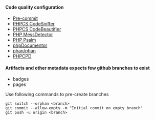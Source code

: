 <!---
This file is part of the sshilko/php-sql-mydb package.

(c) Sergei Shilko <contact@sshilko.com>

MIT License

For the full copyright and license information, please view the LICENSE
file that was distributed with this source code.

@license https://opensource.org/licenses/mit-license.php MIT
-->
#### Code quality configuration

- [Pre-commit](https://pre-commit.com/)
- [PHPCS CodeSniffer](https://github.com/squizlabs/PHP_CodeSniffer)
- [PHPCS CodeBeautifier](https://github.com/squizlabs/PHP_CodeSniffer)
- [PHP MessDetector](https://phpmd.org/)
- [PHP Psalm](https://psalm.dev/)
- [phpDocumentor](https://www.phpdoc.org)
- [phan/phan](https://github.com/phan/phan)
- [PHPCPD](https://github.com/sebastianbergmann/phpcpd)

#### Artifacts and other metadata expects few github branches to exist

- badges
- pages

Use following commands to pre-create branches
```
git switch --orphan <branch>
git commit --allow-empty -m "Initial commit on empty branch"
git push -u origin <branch>
```